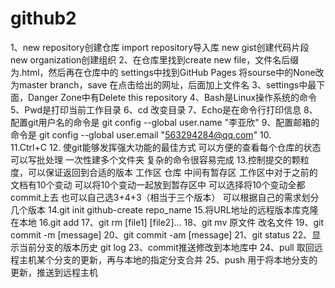 # github2
1、new repository创建仓库
import repository导入库
new gist创建代码片段
new organization创建组织
2、在仓库里找到create new file，文件名后缀为.html，然后再在仓库中的
settings中找到GitHub Pages 将sourse中的None改为master branch，save
在点击给出的网址，后面加上文件名
3、settings中最下面，Danger Zone中有Delete this repository
4、Bash是Linux操作系统的命令
5、Pwd是打印当前工作目录
6、cd 改变目录
7、Echo是在命令行打印信息
8、配置git用户名的命令是 git config --global user.name "李亚欣"
9、配置邮箱的命令是 git config --global user.email "563294284@qq.com"
10.\
11.Ctrl+C
12.
使git能够发挥强大功能的最佳方式
可以方便的查看每个仓库的状态
可以写批处理 一次性建多个文件夹
复杂的命令很容易完成
13.控制提交的颗粒度，可以保证返回到合适的版本
工作区 仓库 中间有暂存区  工作区中对于之前的文档有10个变动  可以将10个变动一起放到暂存区中
可以选择将10个变动全都commit上去  也可以自己选3+4+3（相当于三个版本） 可以根据自己的需求划分几个版本
14.git init
github-create repo_name
15.将URL地址的远程版本库克隆在本地
16.git add
17、git rm [file1] [file2]...
18、git mv 原文件 改名文件
19、git commit -m [message]
20、git commit -am [message]
21、git status
22、显示当前分支的版本历史 git log
23、commit推送修改到本地库中
24、pull 取回远程主机某个分支的更新，再与本地的指定分支合并
25、push 用于将本地分支的更新，推送到远程主机
